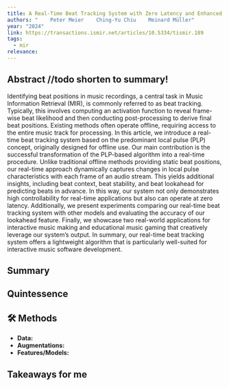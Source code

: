 ```yaml
---
title: A Real-Time Beat Tracking System with Zero Latency and Enhanced Controllability
authors: "    Peter Meier    Ching-Yu Chiu    Meinard Müller"
year: "2024"
link: https://transactions.ismir.net/articles/10.5334/tismir.189
tags:
  - mir
relevance:
---
```

## Abstract //todo shorten to summary!
Identifying beat positions in music recordings, a central task in Music Information Retrieval (MIR), is commonly referred to as beat tracking. Typically, this involves computing an activation function to reveal frame-wise beat likelihood and then conducting post-processing to derive final beat positions. Existing methods often operate offline, requiring access to the entire music track for processing. In this article, we introduce a real-time beat tracking system based on the predominant local pulse (PLP) concept, originally designed for offline use. Our main contribution is the successful transformation of the PLP-based algorithm into a real-time procedure. Unlike traditional offline methods providing static beat positions, our real-time approach dynamically captures changes in local pulse characteristics with each frame of an audio stream. This yields additional insights, including beat context, beat stability, and beat lookahead for predicting beats in advance. In this way, our system not only demonstrates high controllability for real-time applications but also can operate at zero latency. Additionally, we present experiments comparing our real-time beat tracking system with other models and evaluating the accuracy of our lookahead feature. Finally, we showcase two real-world applications for interactive music making and educational music gaming that creatively leverage our system’s output. In summary, our real-time beat tracking system offers a lightweight algorithm that is particularly well-suited for interactive music software development.

## Summary


## Quintessence


## 🛠️ Methods
- **Data:**  
- **Augmentations:**  
- **Features/Models:**  


## Takeaways for me


